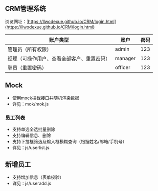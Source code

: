 ## CRM管理系统

浏览网址：[https://llwodexue.github.io/CRM/login.html](https://llwodexue.github.io/CRM/login.html)

| 账户类型                                   | 账户    | 密码 |
| ------------------------------------------ | ------- | ---- |
| 管理员（所有权限）                         | admin   | 123  |
| 经理（可操作用户、查看全部客户、重置密码） | manager | 123  |
| 职员（重置密码）                           | officer | 123  |


## Mock

- 使用mock拦截接口并随机渲染数据
- 详见：mok/mok.js

### 员工列表

- 支持单选全选批量删除
- 支持编辑信息、删除
- 支持下拉框筛选及输入框模糊查询（根据姓名/邮箱/手机号）
- 详见：js/userlist.js

## 新增员工

- 支持增加信息（表单校验）
- 详见：js/useradd.js